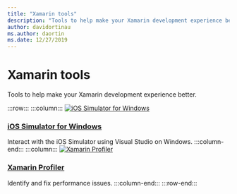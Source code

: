 ```yaml
---
title: "Xamarin tools"
description: "Tools to help make your Xamarin development experience better."
author: davidortinau
ms.author: daortin
ms.date: 12/27/2019
---
```


# Xamarin tools

Tools to help make your Xamarin development experience better.

:::row:::
    :::column:::
[![iOS Simulator for Windows](~/media/index/xamarin-tools-windows-simulator.svg?branch=master)](~/tools/ios-simulator/index.md)

### [iOS Simulator for Windows](~/tools/ios-simulator/index.md)

Interact with the iOS Simulator using Visual Studio on Windows.
    :::column-end:::
    :::column:::
[![Xamarin Profiler](~/media/index/xamarin-tools-profiler.svg?branch=master)](~/tools/profiler/index.md)

### [Xamarin Profiler](~/tools/profiler/index.md)

Identify and fix performance issues.
    :::column-end:::
:::row-end:::
